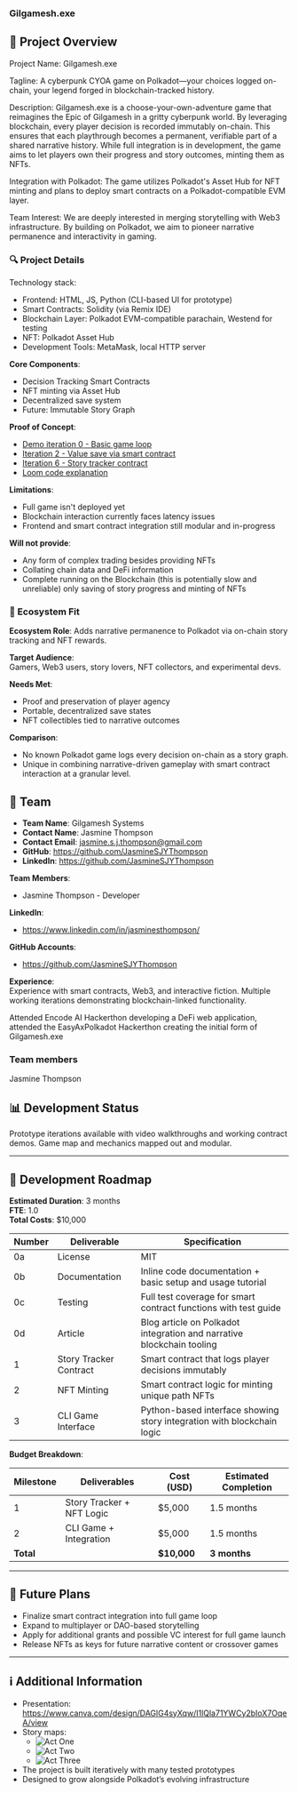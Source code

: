 ### Gilgamesh.exe

## 🌟 Project Overview

Project Name: Gilgamesh.exe

Tagline: A cyberpunk CYOA game on Polkadot—your choices logged on-chain, your legend forged in blockchain-tracked history.

Description: Gilgamesh.exe is a choose-your-own-adventure game that reimagines the Epic of Gilgamesh in a gritty cyberpunk world. By leveraging blockchain, every player decision is recorded immutably on-chain. This ensures that each playthrough becomes a permanent, verifiable part of a shared narrative history. While full integration is in development, the game aims to let players own their progress and story outcomes, minting them as NFTs.

Integration with Polkadot: The game utilizes Polkadot's Asset Hub for NFT minting and plans to deploy smart contracts on a Polkadot-compatible EVM layer.

Team Interest: We are deeply interested in merging storytelling with Web3 infrastructure. By building on Polkadot, we aim to pioneer narrative permanence and interactivity in gaming.

### 🔍 Project Details

Technology stack:
- Frontend: HTML, JS, Python (CLI-based UI for prototype)
- Smart Contracts: Solidity (via Remix IDE)
- Blockchain Layer: Polkadot EVM-compatible parachain, Westend for testing
- NFT: Polkadot Asset Hub
- Development Tools: MetaMask, local HTTP server

**Core Components**:
- Decision Tracking Smart Contracts
- NFT minting via Asset Hub
- Decentralized save system
- Future: Immutable Story Graph

**Proof of Concept**:
- [Demo iteration 0 - Basic game loop](https://youtu.be/t5Ntn5ekXFA)
- [Iteration 2 - Value save via smart contract](https://youtu.be/egZqN9xHS_g)
- [Iteration 6 - Story tracker contract](https://youtu.be/y4dbvF7GeIE)
- [Loom code explanation](https://www.loom.com/share/209e56cbc8cb49988ec97b8b3ddc77cf?sid=d373e33d-da91-4e25-93fd-0c3bf428d90e)

**Limitations**:
- Full game isn't deployed yet
- Blockchain interaction currently faces latency issues
- Frontend and smart contract integration still modular and in-progress

**Will not provide**:
- Any form of complex trading besides providing NFTs
- Collating chain data and DeFi information
- Complete running on the Blockchain (this is potentially slow and unreliable) only saving of story progress and minting of NFTs

### 🧩 Ecosystem Fit
 
**Ecosystem Role**: Adds narrative permanence to Polkadot via on-chain story tracking and NFT rewards.

**Target Audience**:  
Gamers, Web3 users, story lovers, NFT collectors, and experimental devs.

**Needs Met**:
- Proof and preservation of player agency
- Portable, decentralized save states
- NFT collectibles tied to narrative outcomes

**Comparison**:
- No known Polkadot game logs every decision on-chain as a story graph.
- Unique in combining narrative-driven gameplay with smart contract interaction at a granular level.

## 👥 Team

- **Team Name**: Gilgamesh Systems  
- **Contact Name**: Jasmine Thompson
- **Contact Email**: jasmine.s.j.thompson@gmail.com
- **GitHub**: https://github.com/JasmineSJYThompson
- **LinkedIn**: https://github.com/JasmineSJYThompson

**Team Members**:
- Jasmine Thompson - Developer

**LinkedIn**:
- https://www.linkedin.com/in/jasminesthompson/

**GitHub Accounts**:
- https://github.com/JasmineSJYThompson

**Experience**:  
Experience with smart contracts, Web3, and interactive fiction. Multiple working iterations demonstrating blockchain-linked functionality.

Attended Encode AI Hackerthon developing a DeFi web application, attended the EasyAxPolkadot Hackerthon creating the initial form of Gilgamesh.exe

### Team members

Jasmine Thompson

## 📊 Development Status

Prototype iterations available with video walkthroughs and working contract demos. Game map and mechanics mapped out and modular.

---

## 📅 Development Roadmap

**Estimated Duration**: 3 months  
**FTE**: 1.0  
**Total Costs**: $10,000

| Number | Deliverable | Specification |
| ------ | ----------- | ------------- |
| 0a | License | MIT |
| 0b | Documentation | Inline code documentation + basic setup and usage tutorial |
| 0c | Testing | Full test coverage for smart contract functions with test guide |
| 0d | Article | Blog article on Polkadot integration and narrative blockchain tooling |
| 1 | Story Tracker Contract | Smart contract that logs player decisions immutably |
| 2 | NFT Minting | Smart contract logic for minting unique path NFTs |
| 3 | CLI Game Interface | Python-based interface showing story integration with blockchain logic |

**Budget Breakdown**:

| Milestone | Deliverables | Cost (USD) | Estimated Completion |
| --------- | ------------ | ---------- | --------------------- |
| 1 | Story Tracker + NFT Logic | $5,000 | 1.5 months |
| 2 | CLI Game + Integration | $5,000 | 1.5 months |
| **Total** | | **$10,000** | **3 months** |

---

## 🔮 Future Plans

- Finalize smart contract integration into full game loop
- Expand to multiplayer or DAO-based storytelling
- Apply for additional grants and possible VC interest for full game launch
- Release NFTs as keys for future narrative content or crossover games

---

## ℹ️ Additional Information

- Presentation: https://www.canva.com/design/DAGlG4syXqw/I1lQla71YWCy2bIoX7OqeA/view
- Story maps:
  - ![Act One](images/act_one_story_map.jpg)
  - ![Act Two](images/act_two_story_map.jpg)
  - ![Act Three](images/act_three_story_map.jpg)
- The project is built iteratively with many tested prototypes
- Designed to grow alongside Polkadot’s evolving infrastructure
